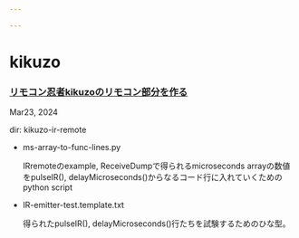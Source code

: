 ```yaml
---

---
```


# kikuzo

### [リモコン忍者kikuzoのリモコン部分を作る](https://makeintoshape.com/kikuzo-ir-remote/)

Mar23, 2024

dir: kikuzo-ir-remote

- ms-array-to-func-lines.py

  IRremoteのexample, ReceiveDumpで得られるmicroseconds arrayの数値をpulseIR(), delayMicroseconds()からなるコード行に入れていくためのpython script

- IR-emitter-test.template.txt

  得られたpulseIR(), delayMicroseconds()行たちを試験するためのひな型。



